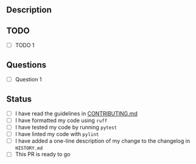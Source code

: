 ## Description

<!-- Provide a brief description of the PR's purpose here. -->

## TODO

<!-- Notable points that this PR has either accomplished or will accomplish. -->

- [ ] TODO 1

## Questions

<!-- Any concerns or points of confusion? -->

- [ ] Question 1

## Status

- [ ] I have read the guidelines in
      [CONTRIBUTING.md](https://github.com/icaros-usc/pyribs/blob/master/CONTRIBUTING.md)
- [ ] I have formatted my code using `ruff`
- [ ] I have tested my code by running `pytest`
- [ ] I have linted my code with `pylint`
- [ ] I have added a one-line description of my change to the changelog in
      `HISTORY.md`
- [ ] This PR is ready to go
